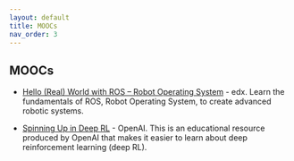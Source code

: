 ```yaml
---
layout: default
title: MOOCs
nav_order: 3
---
```


## MOOCs
* [Hello (Real) World with ROS – Robot Operating System](https://www.edx.org/course/hello-real-world-with-ros-robot-operating-system) - edx. Learn the fundamentals of ROS, Robot Operating System, to create advanced robotic systems.

* [Spinning Up in Deep RL](https://spinningup.openai.com/en/latest/index.html) - OpenAI. This is an educational resource produced by OpenAI that makes it easier to learn about deep reinforcement learning (deep RL).
